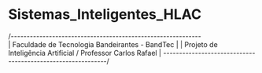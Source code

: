 # Sistemas_Inteligentes_HLAC
/*------------------------------------------------------------*\
| Faculdade de Tecnologia Bandeirantes - BandTec               |
| Projeto de Inteligência Artificial / Professor Carlos Rafael |
*\------------------------------------------------------------*/
